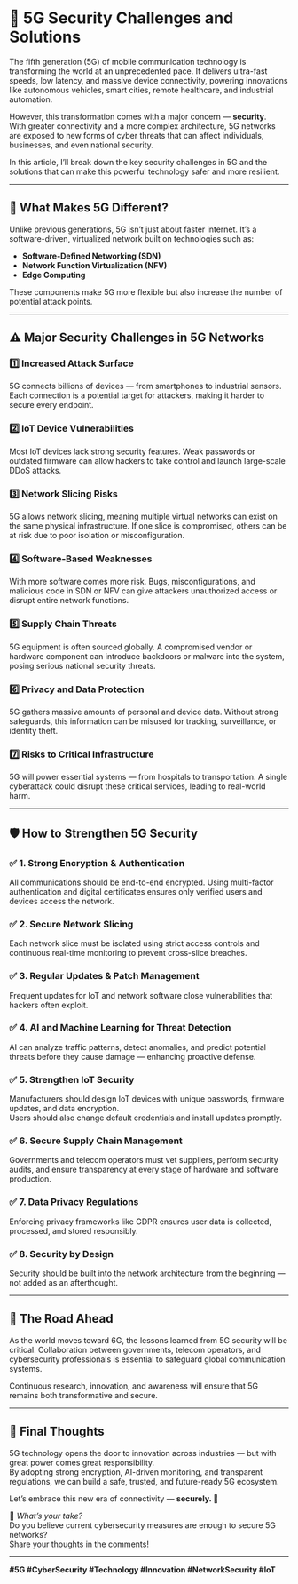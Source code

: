 # 🚀 5G Security Challenges and Solutions

The fifth generation (5G) of mobile communication technology is transforming the world at an unprecedented pace. It delivers ultra-fast speeds, low latency, and massive device connectivity, powering innovations like autonomous vehicles, smart cities, remote healthcare, and industrial automation.

However, this transformation comes with a major concern — **security**.  
With greater connectivity and a more complex architecture, 5G networks are exposed to new forms of cyber threats that can affect individuals, businesses, and even national security.

In this article, I’ll break down the key security challenges in 5G and the solutions that can make this powerful technology safer and more resilient.

---

## 📡 What Makes 5G Different?

Unlike previous generations, 5G isn’t just about faster internet. It’s a software-driven, virtualized network built on technologies such as:

- **Software-Defined Networking (SDN)**
- **Network Function Virtualization (NFV)**
- **Edge Computing**

These components make 5G more flexible but also increase the number of potential attack points.

---

## ⚠️ Major Security Challenges in 5G Networks

### 1️⃣ Increased Attack Surface
5G connects billions of devices — from smartphones to industrial sensors. Each connection is a potential target for attackers, making it harder to secure every endpoint.

### 2️⃣ IoT Device Vulnerabilities
Most IoT devices lack strong security features. Weak passwords or outdated firmware can allow hackers to take control and launch large-scale DDoS attacks.

### 3️⃣ Network Slicing Risks
5G allows network slicing, meaning multiple virtual networks can exist on the same physical infrastructure. If one slice is compromised, others can be at risk due to poor isolation or misconfiguration.

### 4️⃣ Software-Based Weaknesses
With more software comes more risk. Bugs, misconfigurations, and malicious code in SDN or NFV can give attackers unauthorized access or disrupt entire network functions.

### 5️⃣ Supply Chain Threats
5G equipment is often sourced globally. A compromised vendor or hardware component can introduce backdoors or malware into the system, posing serious national security threats.

### 6️⃣ Privacy and Data Protection
5G gathers massive amounts of personal and device data. Without strong safeguards, this information can be misused for tracking, surveillance, or identity theft.

### 7️⃣ Risks to Critical Infrastructure
5G will power essential systems — from hospitals to transportation. A single cyberattack could disrupt these critical services, leading to real-world harm.

---

## 🛡️ How to Strengthen 5G Security

### ✅ 1. Strong Encryption & Authentication
All communications should be end-to-end encrypted. Using multi-factor authentication and digital certificates ensures only verified users and devices access the network.

### ✅ 2. Secure Network Slicing
Each network slice must be isolated using strict access controls and continuous real-time monitoring to prevent cross-slice breaches.

### ✅ 3. Regular Updates & Patch Management
Frequent updates for IoT and network software close vulnerabilities that hackers often exploit.

### ✅ 4. AI and Machine Learning for Threat Detection
AI can analyze traffic patterns, detect anomalies, and predict potential threats before they cause damage — enhancing proactive defense.

### ✅ 5. Strengthen IoT Security
Manufacturers should design IoT devices with unique passwords, firmware updates, and data encryption.  
Users should also change default credentials and install updates promptly.

### ✅ 6. Secure Supply Chain Management
Governments and telecom operators must vet suppliers, perform security audits, and ensure transparency at every stage of hardware and software production.

### ✅ 7. Data Privacy Regulations
Enforcing privacy frameworks like GDPR ensures user data is collected, processed, and stored responsibly.

### ✅ 8. Security by Design
Security should be built into the network architecture from the beginning — not added as an afterthought.

---

## 🔮 The Road Ahead

As the world moves toward 6G, the lessons learned from 5G security will be critical. Collaboration between governments, telecom operators, and cybersecurity professionals is essential to safeguard global communication systems.

Continuous research, innovation, and awareness will ensure that 5G remains both transformative and secure.

---

## 🧠 Final Thoughts

5G technology opens the door to innovation across industries — but with great power comes great responsibility.  
By adopting strong encryption, AI-driven monitoring, and transparent regulations, we can build a safe, trusted, and future-ready 5G ecosystem.

Let’s embrace this new era of connectivity — **securely. 🔐**

💬 *What’s your take?*  
Do you believe current cybersecurity measures are enough to secure 5G networks?  
Share your thoughts in the comments!

---

**#5G #CyberSecurity #Technology #Innovation #NetworkSecurity #IoT**
